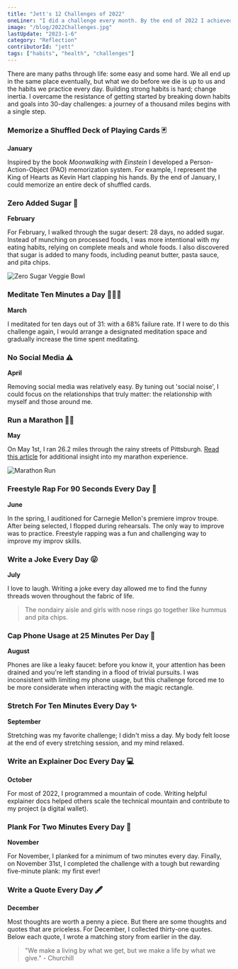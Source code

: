 ```yaml
---
title: "Jett's 12 Challenges of 2022"
oneLiner: "I did a challenge every month. By the end of 2022 I achieved several goals including running a marathon and memorizing a deck of shuffled cards."
image: "/blog/2022Challenges.jpg"
lastUpdate: "2023-1-6"
category: "Reflection"
contributorId: "jett"
tags: ["habits", "health", "challenges"]
---
```


There are many paths through life: some easy and some hard. We all end up in the same place eventually, but what we do before we die is up to us and the habits we practice every day. Building strong habits is hard; change inertia. I overcame the resistance of getting started by breaking down habits and goals into 30-day challenges: a journey of a thousand miles begins with a single step.
 
 
### Memorize a Shuffled Deck of Playing Cards 🃏
**January**
 
Inspired by the book *Moonwalking with Einstein* I developed a Person-Action-Object (PAO) memorization system. For example, I represent the King of Hearts as Kevin Hart clapping his hands. By the end of January, I could memorize an entire deck of shuffled cards.
 
 
### Zero Added Sugar 🍜
**February**
 
For February, I walked through the sugar desert: 28 days, no added sugar. Instead of munching on processed foods, I was more intentional with my eating habits, relying on complete meals and whole foods. I also discovered that sugar is added to many foods, including peanut butter, pasta sauce, and pita chips.
 
![Zero Sugar Veggie Bowl](/blog/veggieBowl.jpg)
 
### Meditate Ten Minutes a Day 🧘🏼‍♂️
**March**
 
I meditated for ten days out of 31: with a 68% failure rate. If I were to do this challenge again, I would arrange a designated meditation space and gradually increase the time spent meditating.
 
### No Social Media ⚠️
**April**
 
Removing social media was relatively easy. By tuning out 'social noise', I could focus on the relationships that truly matter: the relationship with myself and those around me.
 
### Run a Marathon 🏃🏼
**May**
 
On May 1st, I ran 26.2 miles through the rainy streets of Pittsburgh. [Read this article](/blog/marathon) for additional insight into my marathon experience.
 
![Marathon Run](/blog/marathonBefore.jpg)
 
### Freestyle Rap For 90 Seconds Every Day 🎤
**June**
 
In the spring, I auditioned for Carnegie Mellon's premiere improv troupe. After being selected, I flopped during rehearsals. The only way to improve was to practice. Freestyle rapping was a fun and challenging way to improve my improv skills.
 
### Write a Joke Every Day 😜
**July**
 
I love to laugh. Writing a joke every day allowed me to find the funny threads woven throughout the fabric of life.
 
>The nondairy aisle and girls with nose rings go together like hummus and pita chips.
 
### Cap Phone Usage at 25 Minutes Per Day 📱
**August**
 
Phones are like a leaky faucet: before you know it, your attention has been drained and you're left standing in a flood of trivial pursuits. I was inconsistent with limiting my phone usage, but this challenge forced me to be more considerate when interacting with the magic rectangle.  
 
### Stretch For Ten Minutes Every Day ✨
**September**
 
Stretching was my favorite challenge; I didn't miss a day. My body felt loose at the end of every stretching session, and my mind relaxed.
 
### Write an Explainer Doc Every Day 💻
**October**
 
For most of 2022, I programmed a mountain of code. Writing helpful explainer docs helped others scale the technical mountain and contribute to my project (a digital wallet).
 
### Plank For Two Minutes Every Day 📏
**November**
 
For November, I planked for a minimum of two minutes every day. Finally, on November 31st, I completed the challenge with a tough but rewarding five-minute plank: my first ever!
 
### Write a Quote Every Day 🖋️
**December**
 
Most thoughts are worth a penny a piece. But there are some thoughts and quotes that are priceless. For December, I collected thirty-one quotes. Below each quote, I wrote a matching story from earlier in the day.
 
>"We make a living by what we get, but we make a life by what we give." - Churchill


